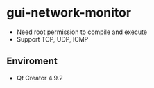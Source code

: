 # gui-network-monitor

- Need root permission to compile and execute
- Support TCP, UDP, ICMP


## Enviroment

- Qt Creator 4.9.2
